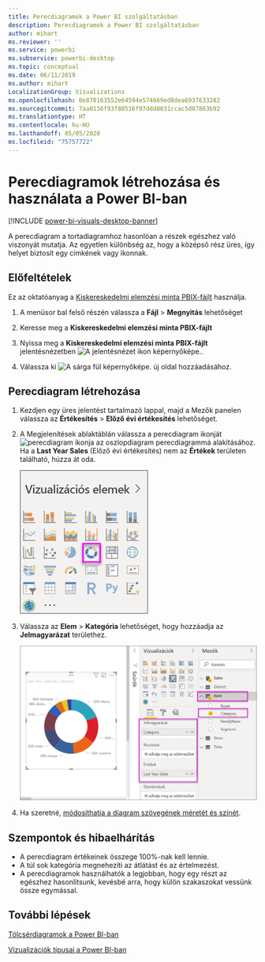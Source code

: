 ```yaml
---
title: Perecdiagramok a Power BI szolgáltatásban
description: Perecdiagramok a Power BI szolgáltatásban
author: mihart
ms.reviewer: ''
ms.service: powerbi
ms.subservice: powerbi-desktop
ms.topic: conceptual
ms.date: 06/11/2019
ms.author: mihart
LocalizationGroup: Visualizations
ms.openlocfilehash: 0e870163552e64594e574669ed8dea6937633282
ms.sourcegitcommit: 7aa0136f93f88516f97ddd8031ccac5d07863b92
ms.translationtype: HT
ms.contentlocale: hu-HU
ms.lasthandoff: 05/05/2020
ms.locfileid: "75757722"
---
```

# <a name="create-and-use-doughnut-charts-in-power-bi"></a>Perecdiagramok létrehozása és használata a Power BI-ban

[!INCLUDE [power-bi-visuals-desktop-banner](../includes/power-bi-visuals-desktop-banner.md)]

A perecdiagram a tortadiagramhoz hasonlóan a részek egészhez való viszonyát mutatja. Az egyetlen különbség az, hogy a középső rész üres, így helyet biztosít egy címkének vagy ikonnak.

## <a name="prerequisite"></a>Előfeltételek

Ez az oktatóanyag a [Kiskereskedelmi elemzési minta PBIX-fájlt](https://download.microsoft.com/download/9/6/D/96DDC2FF-2568-491D-AAFA-AFDD6F763AE3/Retail%20Analysis%20Sample%20PBIX.pbix) használja.

1. A menüsor bal felső részén válassza a **Fájl** > **Megnyitás** lehetőséget
   
2. Keresse meg a **Kiskereskedelmi elemzési minta PBIX-fájlt**

1. Nyissa meg a **Kiskereskedelmi elemzési minta PBIX-fájlt** jelentésnézetben ![A jelentésnézet ikon képernyőképe.](media/power-bi-visualization-kpi/power-bi-report-view.png).

1. Válassza ki ![A sárga fül képernyőképe.](media/power-bi-visualization-kpi/power-bi-yellow-tab.png) új oldal hozzáadásához.


## <a name="create-a-doughnut-chart"></a>Perecdiagram létrehozása

1. Kezdjen egy üres jelentést tartalmazó lappal, majd a Mezők panelen válassza az **Értékesítés** \> **Előző évi értékesítés** lehetőséget.  
   
3. A Megjelenítések ablaktáblán válassza a perecdiagram ikonját ![perecdiagram ikonja](media/power-bi-visualization-doughnut-charts/power-bi-icon.png) az oszlopdiagram perecdiagrammá alakításához. Ha a **Last Year Sales** (Előző évi értékesítés) nem az **Értékek** területen található, húzza át oda.
     
   ![A Vizualizációk panel a kiválasztott perecdiagram lehetőséggel](media/power-bi-visualization-doughnut-charts/power-bi-doughnut-chart.png)

4. Válassza az **Elem** \> **Kategória** lehetőséget, hogy hozzáadja az **Jelmagyarázat** területhez. 
     
    ![a perec a Mezők panel mellett](media/power-bi-visualization-doughnut-charts/power-bi-doughnut-done.png)

5. Ha szeretné, [módosíthatja a diagram szövegének méretét és színét](power-bi-visualization-customize-title-background-and-legend.md). 

## <a name="considerations-and-troubleshooting"></a>Szempontok és hibaelhárítás
* A perecdiagram értékeinek összege 100%-nak kell lennie.
* A túl sok kategória megnehezíti az átlátást és az értelmezést.
* A perecdiagramok használhatók a legjobban, hogy egy részt az egészhez hasonlítsunk, kevésbé arra, hogy külön szakaszokat vessünk össze egymással. 

## <a name="next-steps"></a>További lépések
[Tölcsérdiagramok a Power BI-ban](power-bi-visualization-funnel-charts.md)

[Vizualizációk típusai a Power BI-ban](power-bi-visualization-types-for-reports-and-q-and-a.md)


